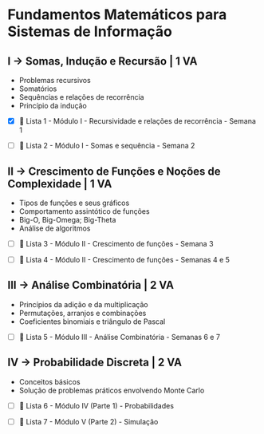 # Fundamentos Matemáticos para Sistemas de Informação

## I → Somas, Indução e Recursão | 1 VA

* Problemas recursivos
* Somatórios
* Sequências e relações de recorrência
* Princípio da indução


- [x] 📑 Lista 1 - Módulo I - Recursividade e relações de recorrência - Semana 1
- [ ] 📑 Lista 2 - Módulo I - Somas e sequência - Semana 2


## II → Crescimento de Funções e Noções de Complexidade | 1 VA

* Tipos de funções e seus gráficos
* Comportamento assintótico de funções
* Big-O, Big-Omega; Big-Theta
* Análise de algoritmos

- [ ] 📑 Lista 3 - Módulo II - Crescimento de funções - Semana 3
- [ ] 📑 Lista 4 - Módulo II - Crescimento de funções - Semanas 4 e 5


## III → Análise Combinatória | 2 VA

* Princípios da adição e da multiplicação
* Permutações, arranjos e combinações
* Coeficientes binomiais e triângulo de Pascal

- [ ] 📑 Lista 5 - Módulo III - Análise Combinatória - Semanas 6 e 7

## IV → Probabilidade Discreta | 2 VA

* Conceitos básicos
* Solução de problemas práticos envolvendo Monte Carlo


- [ ] 📑 Lista 6 - Módulo IV (Parte 1) - Probabilidades
- [ ] 📑 Lista 7 - Módulo V (Parte 2) - Simulação

